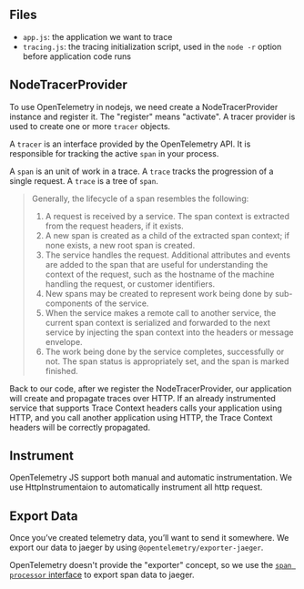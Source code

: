 ## Files

- `app.js`: the application we want to trace
- `tracing.js`: the tracing initialization script, used in the `node -r` option before application code runs

## NodeTracerProvider

To use OpenTelemetry in nodejs, we need create a NodeTracerProvider instance and register it. The "register" means "activate". A tracer provider is used to create one or more `tracer` objects.

A `tracer` is an interface provided by the OpenTelemetry API. It is responsible for tracking the active `span` in your process.

A `span` is an unit of work in a trace. A `trace` tracks the progression of a single request. A `trace` is a tree of `span`.

> Generally, the lifecycle of a span resembles the following:
>
> 1. A request is received by a service. The span context is extracted from the request headers, if it exists.
> 2. A new span is created as a child of the extracted span context; if none exists, a new root span is created.
> 3. The service handles the request. Additional attributes and events are added to the span that are useful for understanding the context of the request, such as the hostname of the machine handling the request, or customer identifiers.
> 4. New spans may be created to represent work being done by sub-components of the service.
> 5. When the service makes a remote call to another service, the current span context is serialized and forwarded to the next service by injecting the span context into the headers or message envelope.
> 6. The work being done by the service completes, successfully or not. The span status is appropriately set, and the span is marked finished.

Back to our code, after we register the NodeTracerProvider, our application will create and propagate traces over HTTP. If an already instrumented service that supports Trace Context headers calls your application using HTTP, and you call another application using HTTP, the Trace Context headers will be correctly propagated.

## Instrument

OpenTelemetry JS support both manual and automatic instrumentation. We use HttpInstrumentaion to automatically instrument all http request.

## Export Data

Once you’ve created telemetry data, you’ll want to send it somewhere. We export our data to jaeger by using `@opentelemetry/exporter-jaeger`.

OpenTelemetry doesn't provide the "exporter" concept, so we use the [`span processor` interface](https://github.com/open-telemetry/opentelemetry-specification/blob/main/specification/trace/sdk.md#span-processor) to export span data to jaeger.